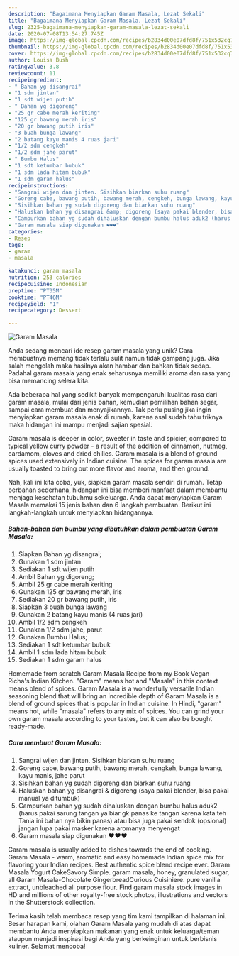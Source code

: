 ```yaml
---
description: "Bagaimana Menyiapkan Garam Masala, Lezat Sekali"
title: "Bagaimana Menyiapkan Garam Masala, Lezat Sekali"
slug: 2325-bagaimana-menyiapkan-garam-masala-lezat-sekali
date: 2020-07-08T13:54:27.745Z
image: https://img-global.cpcdn.com/recipes/b2834d00e07dfd8f/751x532cq70/garam-masala-foto-resep-utama.jpg
thumbnail: https://img-global.cpcdn.com/recipes/b2834d00e07dfd8f/751x532cq70/garam-masala-foto-resep-utama.jpg
cover: https://img-global.cpcdn.com/recipes/b2834d00e07dfd8f/751x532cq70/garam-masala-foto-resep-utama.jpg
author: Louisa Bush
ratingvalue: 3.8
reviewcount: 11
recipeingredient:
- " Bahan yg disangrai"
- "1 sdm jintan"
- "1 sdt wijen putih"
- " Bahan yg digoreng"
- "25 gr cabe merah keriting"
- "125 gr bawang merah iris"
- "20 gr bawang putih iris"
- "3 buah bunga lawang"
- "2 batang kayu manis 4 ruas jari"
- "1/2 sdm cengkeh"
- "1/2 sdm jahe parut"
- " Bumbu Halus"
- "1 sdt ketumbar bubuk"
- "1 sdm lada hitam bubuk"
- "1 sdm garam halus"
recipeinstructions:
- "Sangrai wijen dan jinten. Sisihkan biarkan suhu ruang"
- "Goreng cabe, bawang putih, bawang merah, cengkeh, bunga lawang, kayu manis, jahe parut"
- "Sisihkan bahan yg sudah digoreng dan biarkan suhu ruang"
- "Haluskan bahan yg disangrai &amp; digoreng (saya pakai blender, bisa pakai manual ya ditumbuk)"
- "Campurkan bahan yg sudah dihaluskan dengan bumbu halus aduk2 (harus pakai sarung tangan ya biar gk panas ke tangan karena kata teh Tania ini bahan nya bikin panas) atau bisa juga pakai sendok (opsional) jangan lupa pakai masker karena aromanya menyengat"
- "Garam masala siap digunakan ❤️❤️❤️"
categories:
- Resep
tags:
- garam
- masala

katakunci: garam masala 
nutrition: 253 calories
recipecuisine: Indonesian
preptime: "PT35M"
cooktime: "PT46M"
recipeyield: "1"
recipecategory: Dessert

---
```



![Garam Masala](https://img-global.cpcdn.com/recipes/b2834d00e07dfd8f/751x532cq70/garam-masala-foto-resep-utama.jpg)

Anda sedang mencari ide resep garam masala yang unik? Cara membuatnya memang tidak terlalu sulit namun tidak gampang juga. Jika salah mengolah maka hasilnya akan hambar dan bahkan tidak sedap. Padahal garam masala yang enak seharusnya memiliki aroma dan rasa yang bisa memancing selera kita.

Ada beberapa hal yang sedikit banyak mempengaruhi kualitas rasa dari garam masala, mulai dari jenis bahan, kemudian pemilihan bahan segar, sampai cara membuat dan menyajikannya. Tak perlu pusing jika ingin menyiapkan garam masala enak di rumah, karena asal sudah tahu triknya maka hidangan ini mampu menjadi sajian spesial.

Garam masala is deeper in color, sweeter in taste and spicier, compared to typical yellow curry powder - a result of the addition of cinnamon, nutmeg, cardamom, cloves and dried chilies. Garam masala is a blend of ground spices used extensively in Indian cuisine. The spices for garam masala are usually toasted to bring out more flavor and aroma, and then ground.


Nah, kali ini kita coba, yuk, siapkan garam masala sendiri di rumah. Tetap berbahan sederhana, hidangan ini bisa memberi manfaat dalam membantu menjaga kesehatan tubuhmu sekeluarga. Anda dapat menyiapkan Garam Masala memakai 15 jenis bahan dan 6 langkah pembuatan. Berikut ini langkah-langkah untuk menyiapkan hidangannya.

<!--inarticleads1-->

##### Bahan-bahan dan bumbu yang dibutuhkan dalam pembuatan Garam Masala:

1. Siapkan  Bahan yg disangrai;
1. Gunakan 1 sdm jintan
1. Sediakan 1 sdt wijen putih
1. Ambil  Bahan yg digoreng;
1. Ambil 25 gr cabe merah keriting
1. Gunakan 125 gr bawang merah, iris
1. Sediakan 20 gr bawang putih, iris
1. Siapkan 3 buah bunga lawang
1. Gunakan 2 batang kayu manis (4 ruas jari)
1. Ambil 1/2 sdm cengkeh
1. Gunakan 1/2 sdm jahe, parut
1. Gunakan  Bumbu Halus;
1. Sediakan 1 sdt ketumbar bubuk
1. Ambil 1 sdm lada hitam bubuk
1. Sediakan 1 sdm garam halus


Homemade from scratch Garam Masala Recipe from my Book Vegan Richa&#39;s Indian Kitchen. &#34;Garam&#34; means hot and &#34;Masala&#34; in this context means blend of spices. Garam Masala is a wonderfully versatile Indian seasoning blend that will bring an incredible depth of Garam Masala is a blend of ground spices that is popular in Indian cuisine. In Hindi, &#34;garam&#34; means hot, while &#34;masala&#34; refers to any mix of spices. You can grind your own garam masala according to your tastes, but it can also be bought ready-made. 

<!--inarticleads2-->

##### Cara membuat Garam Masala:

1. Sangrai wijen dan jinten. Sisihkan biarkan suhu ruang
1. Goreng cabe, bawang putih, bawang merah, cengkeh, bunga lawang, kayu manis, jahe parut
1. Sisihkan bahan yg sudah digoreng dan biarkan suhu ruang
1. Haluskan bahan yg disangrai &amp; digoreng (saya pakai blender, bisa pakai manual ya ditumbuk)
1. Campurkan bahan yg sudah dihaluskan dengan bumbu halus aduk2 (harus pakai sarung tangan ya biar gk panas ke tangan karena kata teh Tania ini bahan nya bikin panas) atau bisa juga pakai sendok (opsional) jangan lupa pakai masker karena aromanya menyengat
1. Garam masala siap digunakan ❤️❤️❤️


Garam masala is usually added to dishes towards the end of cooking. Garam Masala - warm, aromatic and easy homemade Indian spice mix for flavoring your Indian recipes. Best authentic spice blend recipe ever. Garam Masala Yogurt CakeSavory Simple. garam masala, honey, granulated sugar, all Garam Masala-Chocolate GingerbreadCurious Cuisiniere. pure vanilla extract, unbleached all purpose flour. Find garam masala stock images in HD and millions of other royalty-free stock photos, illustrations and vectors in the Shutterstock collection. 

Terima kasih telah membaca resep yang tim kami tampilkan di halaman ini. Besar harapan kami, olahan Garam Masala yang mudah di atas dapat membantu Anda menyiapkan makanan yang enak untuk keluarga/teman ataupun menjadi inspirasi bagi Anda yang berkeinginan untuk berbisnis kuliner. Selamat mencoba!
